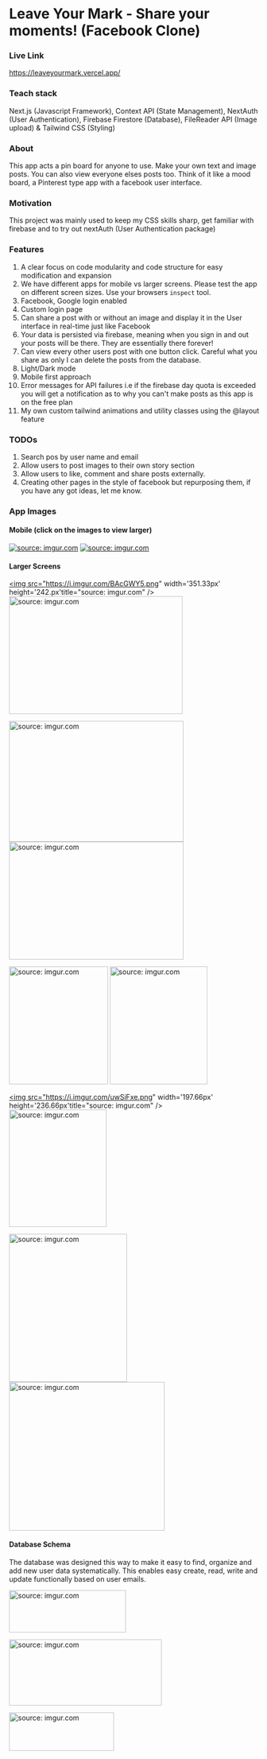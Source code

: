 # Leave Your Mark - Share your moments! (Facebook Clone)

### Live Link

https://leaveyourmark.vercel.app/

### Teach stack

Next.js (Javascript Framework), Context API (State Management), NextAuth (User Authentication), Firebase Firestore (Database), FileReader API (Image upload) & Tailwind CSS (Styling)

### About

This app acts a pin board for anyone to use. Make your own text and image posts. You can also view everyone elses posts too. Think of it like a mood board, a Pinterest type app with a facebook user interface.

### Motivation

This project was mainly used to keep my CSS skills sharp, get familiar with firebase and to try out nextAuth (User Authentication package)

### Features

1. A clear focus on code modularity and code structure for easy modification and expansion
2. We have different apps for mobile vs larger screens. Please test the app on different screen sizes. Use your browsers `inspect` tool.
3. Facebook, Google login enabled
4. Custom login page
5. Can share a post with or without an image and display it in the User interface in real-time just like Facebook
6. Your data is persisted via firebase, meaning when you sign in and out your posts will be there. They are essentially there forever!
7. Can view every other users post with one button click. Careful what you share as only I can delete the posts from the database.
8. Light/Dark mode
9. Mobile first approach
10. Error messages for API failures i.e if the firebase day quota is exceeded you will get a notification as to why you can't make posts as this app is on the free plan
11. My own custom tailwind animations and utility classes using the @layout feature

### TODOs

1. Search pos by user name and email
2. Allow users to post images to their own story section
3. Allow users to like, comment and share posts externally.
4. Creating other pages in the style of facebook but repurposing them, if you have any got ideas, let me know.

### App Images

#### Mobile (click on the images to view larger)

<a href="https://imgur.com/4MnoXAC"><img src="https://i.imgur.com/4MnoXAC.png" title="source: imgur.com" /></a>
<a href="https://imgur.com/1XMVsRF"><img src="https://i.imgur.com/1XMVsRF.png" title="source: imgur.com" /></a>

#### Larger Screens

<a href="https://imgur.com/BAcGWY5"><img src="https://i.imgur.com/BAcGWY5.png" width='351.33px' height='242.px'title="source: imgur.com" /></a>
<a href="https://imgur.com/eH8O6P4"><img src="https://i.imgur.com/eH8O6P4.png" width='348.66px' height='237.px' title="source: imgur.com" /></a>

<a href="https://imgur.com/16IsQF1"><img src="https://i.imgur.com/16IsQF1.png" width='350.66px' height='242.66px' title="source: imgur.com" /></a>
<a href="https://imgur.com/yw7PBxO"><img src="https://i.imgur.com/yw7PBxO.png" width='350.66px' height='237px' title="source: imgur.com" /></a>

<a href="https://imgur.com/PXnNGZ1"><img src="https://i.imgur.com/PXnNGZ1.png" width='198.66px' height='236.66px' title="source: imgur.com" /></a>
<a href="https://imgur.com/OFF04Pr"><img src="https://i.imgur.com/OFF04Pr.png" width='196.33px' height='236.33px' title="source: imgur.com" /></a>

<a href="https://imgur.com/uwSiFxe"><img src="https://i.imgur.com/uwSiFxe.png" width='197.66px' height='236.66px'title="source: imgur.com" /></a>
<a href="https://imgur.com/U0JD4Uq"><img src="https://i.imgur.com/U0JD4Uq.png" width='196.33px' height='236.33px' title="source: imgur.com" /></a>

<a href="https://imgur.com/DtK3K6A"><img src="https://i.imgur.com/DtK3K6A.png" width='236.66px' height='298.33px' title="source: imgur.com" /></a>
<a href="https://imgur.com/7JeVYmj"><img src="https://i.imgur.com/7JeVYmj.png" width='313px' height='298.33px' title="source: imgur.com" /></a>

#### Database Schema

The database was designed this way to make it easy to find, organize and add new user data systematically. This enables easy create, read, write and update functionally based on user emails.

<a href="https://imgur.com/OLoWTm7"><img src="https://i.imgur.com/OLoWTm7.png" width='235px' height='85.33px' title="source: imgur.com" /></a>

<a href="https://imgur.com/H4JZn8w"><img src="https://i.imgur.com/H4JZn8w.png" width='307.33px' height='133.33px' title="source: imgur.com" /></a>

<a href="https://imgur.com/ptA0jmF"><img src="https://i.imgur.com/ptA0jmF.png" width='211px' height='76.16px' title="source: imgur.com" /></a>
